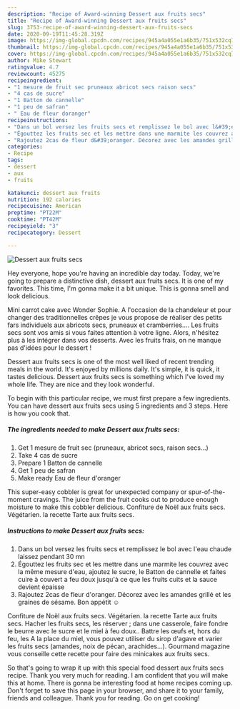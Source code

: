 ```yaml
---
description: "Recipe of Award-winning Dessert aux fruits secs"
title: "Recipe of Award-winning Dessert aux fruits secs"
slug: 3753-recipe-of-award-winning-dessert-aux-fruits-secs
date: 2020-09-19T11:45:28.319Z
image: https://img-global.cpcdn.com/recipes/945a4a055e1a6b35/751x532cq70/dessert-aux-fruits-secs-photo-principale-de-la-recette.jpg
thumbnail: https://img-global.cpcdn.com/recipes/945a4a055e1a6b35/751x532cq70/dessert-aux-fruits-secs-photo-principale-de-la-recette.jpg
cover: https://img-global.cpcdn.com/recipes/945a4a055e1a6b35/751x532cq70/dessert-aux-fruits-secs-photo-principale-de-la-recette.jpg
author: Mike Stewart
ratingvalue: 4.7
reviewcount: 45275
recipeingredient:
- "1 mesure de fruit sec pruneaux abricot secs raison secs"
- "4 cas de sucre"
- "1 Batton de cannelle"
- "1 peu de safran"
- " Eau de fleur doranger"
recipeinstructions:
- "Dans un bol versez les fruits secs et remplissez le bol avec l&#39;eau chaude laissez pendant 30 mn"
- "Égouttez les fruits sec et les mettre dans une marmite les couvrez avec la même mesure d&#39;eau, ajoutez le sucre, le Batton de cannelle et faites cuire à couvert a feu doux jusqu&#39;à ce que les fruits cuits et la sauce devient épaisse"
- "Rajoutez 2cas de fleur d&#39;oranger. Décorez avec les amandes grillé et les graines de sésame. Bon appétit ☺️"
categories:
- Recipe
tags:
- dessert
- aux
- fruits

katakunci: dessert aux fruits 
nutrition: 192 calories
recipecuisine: American
preptime: "PT22M"
cooktime: "PT42M"
recipeyield: "3"
recipecategory: Dessert

---
```



![Dessert aux fruits secs](https://img-global.cpcdn.com/recipes/945a4a055e1a6b35/751x532cq70/dessert-aux-fruits-secs-photo-principale-de-la-recette.jpg)

Hey everyone, hope you're having an incredible day today. Today, we're going to prepare a distinctive dish, dessert aux fruits secs. It is one of my favorites. This time, I'm gonna make it a bit unique. This is gonna smell and look delicious.

Mini carrot cake avec Wonder Sophie. A l&#39;occasion de la chandeleur et pour changer des traditionnelles crêpes je vous propose de réaliser des petits fars individuels aux abricots secs, pruneaux et cramberries.… Les fruits secs sont vos amis si vous faites attention à votre ligne. Alors, n&#39;hésitez plus à les intégrer dans vos desserts. Avec les fruits frais, on ne manque pas d&#39;idées pour le dessert !

Dessert aux fruits secs is one of the most well liked of recent trending meals in the world. It's enjoyed by millions daily. It's simple, it is quick, it tastes delicious. Dessert aux fruits secs is something which I've loved my whole life. They are nice and they look wonderful.


To begin with this particular recipe, we must first prepare a few ingredients. You can have dessert aux fruits secs using 5 ingredients and 3 steps. Here is how you cook that.

<!--inarticleads1-->

##### The ingredients needed to make Dessert aux fruits secs:

1. Get 1 mesure de fruit sec (pruneaux, abricot secs, raison secs...)
1. Take 4 cas de sucre
1. Prepare 1 Batton de cannelle
1. Get 1 peu de safran
1. Make ready  Eau de fleur d&#39;oranger


This super-easy cobbler is great for unexpected company or spur-of-the-moment cravings. The juice from the fruit cooks out to produce enough moisture to make this cobbler delicious. Confiture de Noël aux fruits secs. Végétarien. la recette Tarte aux fruits secs. 

<!--inarticleads2-->

##### Instructions to make Dessert aux fruits secs:

1. Dans un bol versez les fruits secs et remplissez le bol avec l&#39;eau chaude laissez pendant 30 mn
1. Égouttez les fruits sec et les mettre dans une marmite les couvrez avec la même mesure d&#39;eau, ajoutez le sucre, le Batton de cannelle et faites cuire à couvert a feu doux jusqu&#39;à ce que les fruits cuits et la sauce devient épaisse
1. Rajoutez 2cas de fleur d&#39;oranger. Décorez avec les amandes grillé et les graines de sésame. Bon appétit ☺️


Confiture de Noël aux fruits secs. Végétarien. la recette Tarte aux fruits secs. Hacher les fruits secs, les réserver ; dans une casserole, faire fondre le beurre avec le sucre et le miel à feu doux.. Battre les œufs et, hors du feu, les A la place du miel, vous pouvez utiliser du sirop d&#39;agave et varier les fruits secs (amandes, noix de pécan, arachides…). Gourmand magazine vous conseille cette recette pour faire des minicakes aux fruits secs. 

So that's going to wrap it up with this special food dessert aux fruits secs recipe. Thank you very much for reading. I am confident that you will make this at home. There is gonna be interesting food at home recipes coming up. Don't forget to save this page in your browser, and share it to your family, friends and colleague. Thank you for reading. Go on get cooking!
